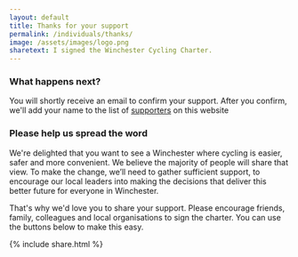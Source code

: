 ```yaml
---
layout: default
title: Thanks for your support
permalink: /individuals/thanks/
image: /assets/images/logo.png
sharetext: I signed the Winchester Cycling Charter.
---
```


### What happens next?

You will shortly receive an email to confirm your support. After you confirm, we'll add your name to the list of 
[supporters](/supporters) on this website

### Please help us spread the word

We're delighted that you want to see a Winchester where cycling is easier, safer and more convenient. We believe the majority of people will share that view. To make the change, we’ll need to gather sufficient support, to encourage our local leaders into making the decisions that deliver this better future for everyone in Winchester. 

That's why we'd love you to share your support. Please encourage friends, family, colleagues and local organisations to sign the charter. You can use the buttons below to make this easy.

{% include share.html %}